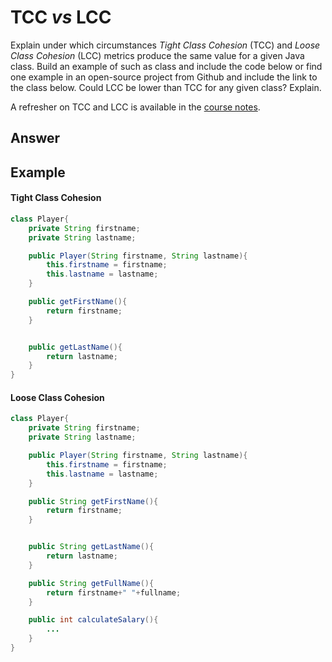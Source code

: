 # TCC *vs* LCC

Explain under which circumstances *Tight Class Cohesion* (TCC) and *Loose Class Cohesion* (LCC) metrics produce the same value for a given Java class. Build an example of such as class and include the code below or find one example in an open-source project from Github and include the link to the class below. Could LCC be lower than TCC for any given class? Explain.

A refresher on TCC and LCC is available in the [course notes](https://oscarlvp.github.io/vandv-classes/#cohesion-graph).

## Answer

## Example

#### Tight Class Cohesion 

```java
class Player{
    private String firstname;
    private String lastname;

    public Player(String firstname, String lastname){
        this.firstname = firstname;
        this.lastname = lastname;
    } 

    public getFirstName(){
        return firstname;
    }


    public getLastName(){
        return lastname;
    }
}
```


#### Loose Class Cohesion

```java
class Player{
    private String firstname;
    private String lastname;

    public Player(String firstname, String lastname){
        this.firstname = firstname;
        this.lastname = lastname;
    } 

    public String getFirstName(){
        return firstname;
    }


    public String getLastName(){
        return lastname;
    }

    public String getFullName(){
        return firstname+" "+fullname;
    } 

    public int calculateSalary(){
        ...
    }
}
```